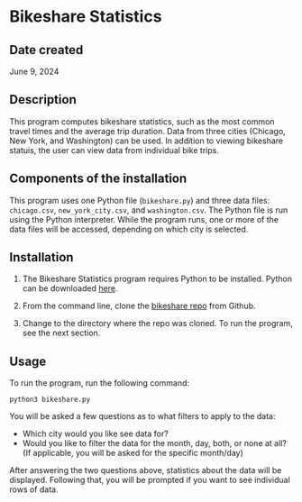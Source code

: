 # Bikeshare Statistics

## Date created

June 9, 2024

## Description

This program computes bikeshare statistics, such as the most common travel times and the average trip duration. Data from three cities (Chicago, New York, and Washington) can be used. In addition to viewing bikeshare statuis, the user can view data from individual bike trips.

## Components of the installation

This program uses one Python file (`bikeshare.py`) and three data files: `chicago.csv`, `new_york_city.csv`, and `washington.csv`. The Python file is run using the Python interpreter. While the program runs, one or more of the data files will be accessed, depending on which city is selected.

## Installation

1. The Bikeshare Statistics program requires Python to be installed. Python can be downloaded [here](https://www.python.org/downloads/).

2. From the command line, clone the [bikeshare repo](https://github.com/scottschwarz77/pdsnd_github) from Github.

3. Change to the directory where the repo was cloned. To run the program, see the next section.

## Usage

To run the program, run the following command:

```
python3 bikeshare.py
```

You will be asked a few questions as to what filters to apply to the data:

- Which city would you like see data for?
- Would you like to filter the data for the month, day, both, or none at all? (If applicable, you will be asked for the specific month/day)

After answering the two questions above, statistics about the data will be displayed. Following that, you will be prompted if you want to see individual rows of data.

